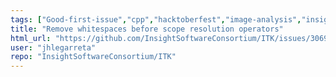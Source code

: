 ```yaml
---
tags: ["Good-first-issue","cpp","hacktoberfest","image-analysis","insight-toolkit","itk","medical-imaging","numfocus","open-science","open-source","python","reproducible-research","scientific-computing","typeStyle"]
title: "Remove whitespaces before scope resolution operators"
html_url: "https://github.com/InsightSoftwareConsortium/ITK/issues/3069"
user: "jhlegarreta"
repo: "InsightSoftwareConsortium/ITK"
---
```


